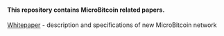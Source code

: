 #### This repository contains MicroBitcoin related papers.

[Whitepaper](whitepaper.md) - description and specifications of new MicroBitcoin network
